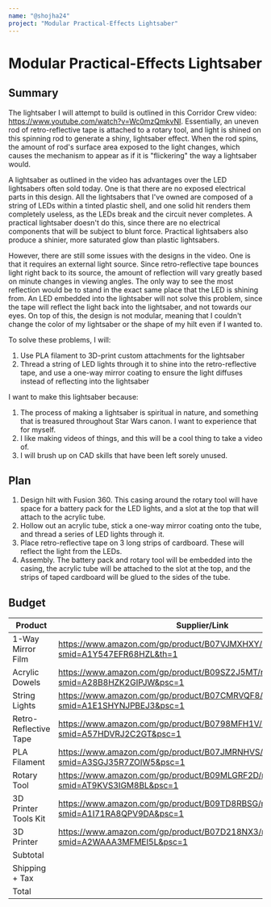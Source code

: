 ```yaml
---
name: "@shojha24"
project: "Modular Practical-Effects Lightsaber"
---
```


# Modular Practical-Effects Lightsaber

## Summary
The lightsaber I will attempt to build is outlined in this Corridor Crew video: https://www.youtube.com/watch?v=Wc0mzQmkvNI. Essentially, an uneven rod of retro-reflective tape is attached to a rotary tool, and light is shined on this spinning rod to generate a shiny, lightsaber effect. When the rod spins, the amount of rod's surface area exposed to the light changes, which causes the mechanism to appear as if it is "flickering" the way a lightsaber would.

A lightsaber as outlined in the video has advantages over the LED lightsabers often sold today. One is that there are no exposed electrical parts in this design. All the lightsabers that I've owned are composed of a string of LEDs within a tinted plastic shell, and one solid hit renders them completely useless, as the LEDs break and the circuit never completes. A practical lightsaber doesn't do this, since there are no electrical components that will be subject to blunt force. Practical lightsabers also produce a shinier, more saturated glow than plastic lightsabers.

However, there are still some issues with the designs in the video. One is that it requires an external light source. Since retro-reflective tape bounces light right back to its source, the amount of reflection will vary greatly based on minute changes in viewing angles. The only way to see the most reflection would be to stand in the exact same place that the LED is shining from. An LED embedded into the lightsaber will not solve this problem, since the tape will reflect the light back into the lightsaber, and not towards our eyes. On top of this, the design is not modular, meaning that I couldn't change the color of my lightsaber or the shape of my hilt even if I wanted to.

To solve these problems, I will:
1. Use PLA filament to 3D-print custom attachments for the lightsaber
2. Thread a string of LED lights through it to shine into the retro-reflective tape, and use a one-way mirror coating to ensure the light diffuses instead of reflecting into the lightsaber

I want to make this lightsaber because:
1. The process of making a lightsaber is spiritual in nature, and something that is treasured throughout Star Wars canon. I want to experience that for myself.
2. I like making videos of things, and this will be a cool thing to take a video of.
3. I will brush up on CAD skills that have been left sorely unused.

## Plan

1. Design hilt with Fusion 360. This casing around the rotary tool will have space for a battery pack for the LED lights, and a slot at the top that will attach to the acrylic tube.
2. Hollow out an acrylic tube, stick a one-way mirror coating onto the tube, and thread a series of LED lights through it. 
3. Place retro-reflective tape on 3 long strips of cardboard. These will reflect the light from the LEDs.
4. Assembly. The battery pack and rotary tool will be embedded into the casing, the acrylic tube will be attached to the slot at the top, and the strips of taped cardboard will be glued to the sides of the tube.

## Budget

| Product               | Supplier/Link                         | Cost   |
| --------------------- | ------------------------------------- | ------ |
| 1-Way Mirror Film     | https://www.amazon.com/gp/product/B07VJMXHXY/ref=ox_sc_act_title_1?smid=A1Y547EFR68HZL&th=1 | $13.99 |
| Acrylic Dowels        | https://www.amazon.com/gp/product/B09SZ2J5MT/ref=ox_sc_act_title_2?smid=A28B8HZK2GIPJW&psc=1 | $16.99 |
| String Lights         | https://www.amazon.com/gp/product/B07CMRVQF8/ref=ox_sc_act_title_3?smid=A1E1SHYNJPBEJ3&psc=1 | $13.99 |
| Retro-Reflective Tape | https://www.amazon.com/gp/product/B0798MFH1V/ref=ox_sc_act_title_4?smid=A57HDVRJ2C2GT&psc=1 | $9.97 |
| PLA Filament          | https://www.amazon.com/gp/product/B07JMRNHVS/ref=ox_sc_act_title_5?smid=A3SGJ35R7ZOIW5&psc=1 | $39.99 |
| Rotary Tool           | https://www.amazon.com/gp/product/B09MLGRF2D/ref=ox_sc_act_title_6?smid=AT9KVS3IGM8BL&psc=1 | $21.99 |
| 3D Printer Tools Kit  | https://www.amazon.com/gp/product/B09TD8RBSG/ref=ox_sc_act_title_7?smid=A1I71RA8QPV9DA&psc=1 | $23.69 |
| 3D Printer            | https://www.amazon.com/gp/product/B07D218NX3/ref=ox_sc_act_title_8?smid=A2WAAA3MFMEI5L&psc=1 | $199.00 |
| Subtotal              |                                       | $339.61 | 
| Shipping + Tax        |                                       | $5.99 + $22.38 |
| Total                 |                                       | $367.98 |
